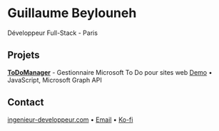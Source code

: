 # Guillaume Beylouneh

Développeur Full-Stack - Paris

## Projets

**[ToDoManager](https://github.com/GuillaumeBeylouneh/ToDoManager)** - Gestionnaire Microsoft To Do pour sites web
[Demo](https://guillaumebeylouneh.github.io/ToDoManager/) • JavaScript, Microsoft Graph API

## Contact

[ingenieur-developpeur.com](https://ingenieur-developpeur.com) • [Email](mailto:ingenieur-developpeur@outlook.com) • [Ko-fi](https://ko-fi.com/guillaumebeylouneh)
